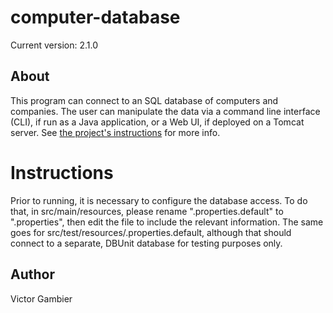 # computer-database

Current version: 2.1.0

## About
This program can connect to an SQL database of computers and companies. The user can manipulate the data via a command line interface (CLI), if run as a Java application, or a Web UI, if deployed on a Tomcat server.
See [the project's instructions](https://github.com/excilys/training-java) for more info.

# Instructions
Prior to running, it is necessary to configure the database access. To do that, in src/main/resources, please rename ".properties.default" to ".properties", then edit the file to include the relevant information. The same goes for src/test/resources/.properties.default, although that should connect to a separate, DBUnit database for testing purposes only.

## Author
Victor Gambier
